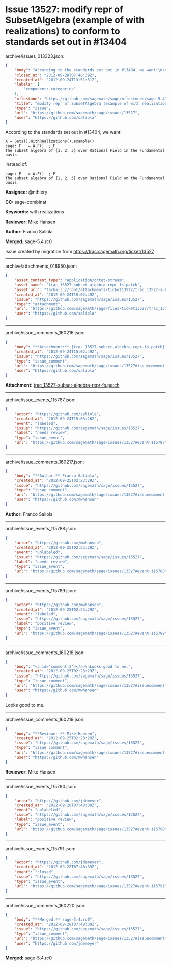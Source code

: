 # Issue 13527: modify repr of SubsetAlgebra (example of with realizations) to conform to standards set out in #13404

archive/issues_013323.json:
```json
{
    "body": "According to the standards set out in #13404, we want:\n\n```\nA = Sets().WithRealizations().example()\nsage: F   = A.F()  ; F\nThe subset algebra of {1, 2, 3} over Rational Field in the Fundamental basis\n```\ninstead of:\n\n```\nsage: F   = A.F()  ; F\nThe subset algebra of {1, 2, 3} over Rational Field on the Fundamental basis\n```\n\n**Assignee:** @nthiery\n\n**CC:**  sage-combinat\n\n**Keywords:** with realizations\n\n**Reviewer:** Mike Hansen\n\n**Author:** Franco Saliola\n\n**Merged:** sage-5.4.rc0\n\nIssue created by migration from https://trac.sagemath.org/ticket/13527\n\n",
    "closed_at": "2012-09-28T07:48:39Z",
    "created_at": "2012-09-24T13:51:31Z",
    "labels": [
        "component: categories"
    ],
    "milestone": "https://github.com/sagemath/sage/milestones/sage-5.4",
    "title": "modify repr of SubsetAlgebra (example of with realizations) to conform to standards set out in #13404",
    "type": "issue",
    "url": "https://github.com/sagemath/sage/issues/13527",
    "user": "https://github.com/saliola"
}
```
According to the standards set out in #13404, we want:

```
A = Sets().WithRealizations().example()
sage: F   = A.F()  ; F
The subset algebra of {1, 2, 3} over Rational Field in the Fundamental basis
```
instead of:

```
sage: F   = A.F()  ; F
The subset algebra of {1, 2, 3} over Rational Field on the Fundamental basis
```

**Assignee:** @nthiery

**CC:**  sage-combinat

**Keywords:** with realizations

**Reviewer:** Mike Hansen

**Author:** Franco Saliola

**Merged:** sage-5.4.rc0

Issue created by migration from https://trac.sagemath.org/ticket/13527





---

archive/attachments_018950.json:
```json
{
    "asset_content_type": "application/octet-stream",
    "asset_name": "trac_13527-subset-algebra-repr-fs.patch",
    "asset_url": "tarball://root/attachments/ticket13527/trac_13527-subset-algebra-repr-fs.patch",
    "created_at": "2012-09-24T15:02:49Z",
    "issue": "https://github.com/sagemath/sage/issues/13527",
    "type": "attachment",
    "url": "https://github.com/sagemath/sage/files/ticket13527/trac_13527-subset-algebra-repr-fs.patch",
    "user": "https://github.com/saliola"
}
```



---

archive/issue_comments_160216.json:
```json
{
    "body": "**Attachment:** [trac_13527-subset-algebra-repr-fs.patch](https://github.com/sagemath/sage/files/ticket13527/trac_13527-subset-algebra-repr-fs.patch)",
    "created_at": "2012-09-24T15:02:49Z",
    "issue": "https://github.com/sagemath/sage/issues/13527",
    "type": "issue_comment",
    "url": "https://github.com/sagemath/sage/issues/13527#issuecomment-160216",
    "user": "https://github.com/saliola"
}
```

**Attachment:** [trac_13527-subset-algebra-repr-fs.patch](https://github.com/sagemath/sage/files/ticket13527/trac_13527-subset-algebra-repr-fs.patch)



---

archive/issue_events_115787.json:
```json
{
    "actor": "https://github.com/saliola",
    "created_at": "2012-09-24T15:03:26Z",
    "event": "labeled",
    "issue": "https://github.com/sagemath/sage/issues/13527",
    "label": "needs review",
    "type": "issue_event",
    "url": "https://github.com/sagemath/sage/issues/13527#event-115787"
}
```



---

archive/issue_comments_160217.json:
```json
{
    "body": "**Author:** Franco Saliola",
    "created_at": "2012-09-25T02:23:29Z",
    "issue": "https://github.com/sagemath/sage/issues/13527",
    "type": "issue_comment",
    "url": "https://github.com/sagemath/sage/issues/13527#issuecomment-160217",
    "user": "https://github.com/mwhansen"
}
```

**Author:** Franco Saliola



---

archive/issue_events_115788.json:
```json
{
    "actor": "https://github.com/mwhansen",
    "created_at": "2012-09-25T02:23:29Z",
    "event": "unlabeled",
    "issue": "https://github.com/sagemath/sage/issues/13527",
    "label": "needs review",
    "type": "issue_event",
    "url": "https://github.com/sagemath/sage/issues/13527#event-115788"
}
```



---

archive/issue_events_115789.json:
```json
{
    "actor": "https://github.com/mwhansen",
    "created_at": "2012-09-25T02:23:29Z",
    "event": "labeled",
    "issue": "https://github.com/sagemath/sage/issues/13527",
    "label": "positive review",
    "type": "issue_event",
    "url": "https://github.com/sagemath/sage/issues/13527#event-115789"
}
```



---

archive/issue_comments_160218.json:
```json
{
    "body": "<a id='comment:2'></a>\nLooks good to me.",
    "created_at": "2012-09-25T02:23:29Z",
    "issue": "https://github.com/sagemath/sage/issues/13527",
    "type": "issue_comment",
    "url": "https://github.com/sagemath/sage/issues/13527#issuecomment-160218",
    "user": "https://github.com/mwhansen"
}
```

<a id='comment:2'></a>
Looks good to me.



---

archive/issue_comments_160219.json:
```json
{
    "body": "**Reviewer:** Mike Hansen",
    "created_at": "2012-09-25T02:23:29Z",
    "issue": "https://github.com/sagemath/sage/issues/13527",
    "type": "issue_comment",
    "url": "https://github.com/sagemath/sage/issues/13527#issuecomment-160219",
    "user": "https://github.com/mwhansen"
}
```

**Reviewer:** Mike Hansen



---

archive/issue_events_115790.json:
```json
{
    "actor": "https://github.com/jdemeyer",
    "created_at": "2012-09-28T07:48:39Z",
    "event": "unlabeled",
    "issue": "https://github.com/sagemath/sage/issues/13527",
    "label": "positive review",
    "type": "issue_event",
    "url": "https://github.com/sagemath/sage/issues/13527#event-115790"
}
```



---

archive/issue_events_115791.json:
```json
{
    "actor": "https://github.com/jdemeyer",
    "created_at": "2012-09-28T07:48:39Z",
    "event": "closed",
    "issue": "https://github.com/sagemath/sage/issues/13527",
    "type": "issue_event",
    "url": "https://github.com/sagemath/sage/issues/13527#event-115791"
}
```



---

archive/issue_comments_160220.json:
```json
{
    "body": "**Merged:** sage-5.4.rc0",
    "created_at": "2012-09-28T07:48:39Z",
    "issue": "https://github.com/sagemath/sage/issues/13527",
    "type": "issue_comment",
    "url": "https://github.com/sagemath/sage/issues/13527#issuecomment-160220",
    "user": "https://github.com/jdemeyer"
}
```

**Merged:** sage-5.4.rc0
